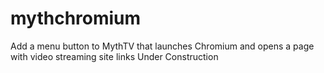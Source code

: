 # mythchromium
Add a menu button to MythTV that launches Chromium and opens a page with video streaming site links
Under Construction

